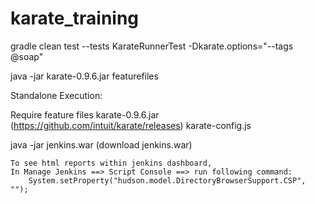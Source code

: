 # karate_training

gradle clean test --tests KarateRunnerTest -Dkarate.options="--tags @soap"

java -jar karate-0.9.6.jar featurefiles

Standalone Execution: 

Require feature files
karate-0.9.6.jar (https://github.com/intuit/karate/releases)
karate-config.js

java -jar jenkins.war (download jenkins.war)

	To see html reports within jenkins dashboard, 
	In Manage Jenkins ==> Script Console ==> run following command:
		System.setProperty("hudson.model.DirectoryBrowserSupport.CSP", "");